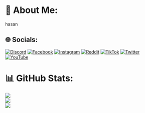 # 💫 About Me:
hasan<br>


## 🌐 Socials:
[![Discord](https://img.shields.io/badge/Discord-%237289DA.svg?logo=discord&logoColor=white)](https://discord.gg/discord.gg/allah) [![Facebook](https://img.shields.io/badge/Facebook-%231877F2.svg?logo=Facebook&logoColor=white)](https://facebook.com/HasanBasan) [![Instagram](https://img.shields.io/badge/Instagram-%23E4405F.svg?logo=Instagram&logoColor=white)](https://instagram.com/musto1337) [![Reddit](https://img.shields.io/badge/Reddit-%23FF4500.svg?logo=Reddit&logoColor=white)](https://reddit.com/user/HasanBasan4) [![TikTok](https://img.shields.io/badge/TikTok-%23000000.svg?logo=TikTok&logoColor=white)](https://tiktok.com/@hasanbasan1327) [![Twitter](https://img.shields.io/badge/Twitter-%231DA1F2.svg?logo=Twitter&logoColor=white)](https://twitter.com/@hasan123Basan) [![YouTube](https://img.shields.io/badge/YouTube-%23FF0000.svg?logo=YouTube&logoColor=white)](https://youtube.com/@hasanasdqwe) 
# 📊 GitHub Stats:
![](https://github-readme-stats.vercel.app/api?username=n1x&theme=dark&hide_border=false&include_all_commits=true&count_private=false)<br/>
![](https://github-readme-streak-stats.herokuapp.com/?user=n1x&theme=dark&hide_border=false)<br/>
![](https://github-readme-stats.vercel.app/api/top-langs/?username=n1x&theme=dark&hide_border=false&include_all_commits=true&count_private=false&layout=compact)

<!-- Proudly created with GPRM ( https://gprm.itsvg.in ) -->
